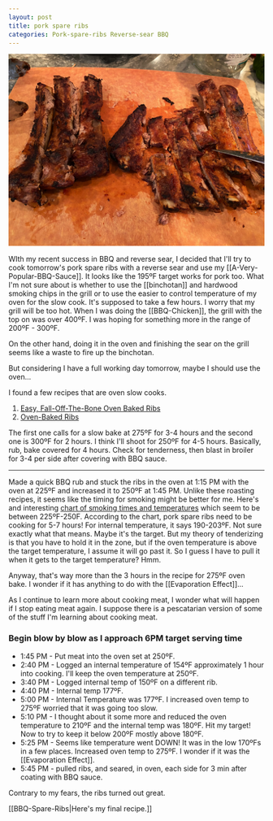 ```yaml
---
layout: post
title: pork spare ribs
categories: Pork-spare-ribs Reverse-sear BBQ
---
```

![Spare Ribs](/images/recipes/F6F34E62-D960-486A-9A20-B976D1309E32-50715-00080BBC09D1E91C/E766C562-5EBC-4C39-A1B6-41EB6963081B-50715-00081F5A55BD3B82.jpg)

WIth my recent success in BBQ and reverse sear, I decided that I'll try to cook tomorrow's pork spare ribs with a reverse sear and use my [[A-Very-Popular-BBQ-Sauce]]. It looks like the 195ºF target works for pork too. What I'm not sure about is whether to use the [[binchotan]] and hardwood smoking chips in the grill or to use the easier to control temperature of my oven for the slow cook. It's supposed to take a few hours. I worry that my grill will be too hot. When I was doing the [[BBQ-Chicken]], the grill with the top on was over 400ºF. I was hoping for something more in the range of 200ºF - 300ºF.

On the other hand, doing it in the oven and finishing the sear on the grill seems like a waste to fire up the binchotan.

But considering I have a full working day tomorrow, maybe I should use the oven...

I found a few recipes that are oven slow cooks.

1. [Easy, Fall-Off-The-Bone Oven Baked Ribs](https://www.inspiredtaste.net/7179/sweet-and-spicy-oven-baked-ribs/)
2. [Oven-Baked Ribs](https://cookthestory.com/oven-baked-ribs/)

The first one calls for a slow bake at 275ºF for 3-4 hours and the second one is 300ºF for 2 hours. I think I'll shoot for 250ºF for 4-5 hours. Basically, rub, bake covered for 4 hours. Check for tenderness, then blast in broiler for 3-4 per side after covering with BBQ sauce.

---

Made a quick BBQ rub and stuck the ribs in the oven at 1:15 PM with the oven at 225ºF and increased it to 250ºF at 1:45 PM. Unlike these roasting recipes, it seems like the timing for smoking might be better for me. Here's and interesting [chart of smoking times and temperatures](https://www.smokedbbqsource.com/smoking-times-temperatures/) which seem to be between 225ºF-250F. According to the chart, pork spare ribs need to be cooking for 5-7 hours! For internal temperature, it says 190-203ºF. Not sure exactly what that means. Maybe it's the target. But my theory of tenderizing is that you have to hold it in the zone, but if the oven temperature is above the target temperature, I assume it will go past it. So I guess I have to pull it when it gets to the target temperature? Hmm.

Anyway, that's way more than the 3 hours in the recipe for 275ºF oven bake. I wonder if it has anything to do with the [[Evaporation Effect]]...

As I continue to learn more about cooking meat, I wonder what will happen if I stop eating meat again. I suppose there is a pescatarian version of some of the stuff I'm learning about cooking meat.

### Begin blow by blow as I approach 6PM target serving time

- 1:45 PM - Put meat into the oven set at 250ºF.
- 2:40 PM - Logged an internal temperature of 154ºF approximately 1 hour into cooking. I'll keep the oven temperature at 250ºF.
- 3:40 PM - Logged internal temp of 150ºF on a different rib.
- 4:40 PM - Internal temp 177ºF.
- 5:00 PM - Internal Temperature was 177ºF. I increased oven temp to 275ºF worried that it was going too slow.
- 5:10 PM - I thought about it some more and reduced the oven temperature to 210ºF  and the internal temp was 180ºF. Hit my target! Now to try to keep it below 200ºF mostly above 180ºF.
- 5:25 PM - Seems like temperature went DOWN! It was in the low 170ºFs in a few places. Increased oven temp to 275ºF. I wonder if it was the [[Evaporation Effect]].
- 5:45 PM - pulled ribs, and seared, in oven, each side for 3 min after coating with BBQ sauce.

Contrary to my fears, the ribs turned out great.

[[BBQ-Spare-Ribs|Here's my final recipe.]]